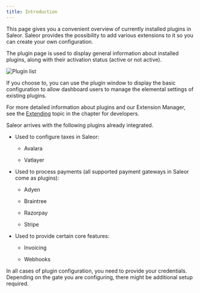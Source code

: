 ```yaml
---
title: Introduction
---
```



This page gives you a convenient overview of currently installed plugins in Saleor.
Saleor provides the possibility to add various extensions to it so you can create your own configuration.

The plugin page is used to display general information about installed plugins, along with their activation status (active or not active).

![Plugin list](../../screenshots/config-plugins-list.jpeg)

If you choose to, you can use the plugin window to display the basic configuration to allow dashboard users to manage the elemental settings of existing plugins.

For more detailed information about plugins and our Extension Manager, see the [Extending](developer/extending.mdx) topic in the chapter for developers.

Saleor arrives with the following plugins already integrated.

- Used to configure taxes in Saleor:

  - Avalara

  - Vatlayer

- Used to process payments (all supported payment gateways in Saleor come as plugins):

  - Adyen

  - Braintree

  - Razorpay

  - Stripe

- Used to provide certain core features:

  - Invoicing

  - Webhooks


In all cases of plugin configuration, you need to provide your credentials. Depending on the gate you are configuring, there might be additional setup required.
